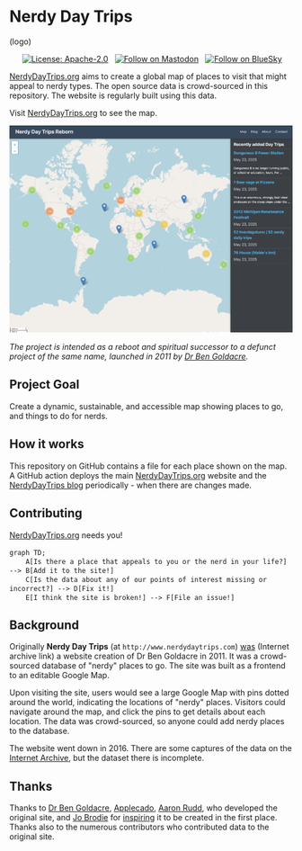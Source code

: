 # Nerdy Day Trips

(logo)

<p align=center>
&nbsp;<a href="" target="_blank"><img alt="License: Apache-2.0" src="https://img.shields.io/badge/License-Apache%202.0-blue.svg"></a>
&nbsp;
<!-- <a href="https://discord.gg/" target="_blank"><img alt="Join our Discord" src="https://img.shields.io/badge/Discord-Join-blue?logo=discord"/></a>
&nbsp;-->
<a rel="me" href="https://mastodon.social/@nerdydaytrips"><img alt="Follow on Mastodon" src="https://img.shields.io/badge/Mastodon-Follow-blue?logoColor=white&logo=mastodon"/></a>
&nbsp;
<a rel="me" href="https://bsky.app/profile/nerdydaytrips.bsky.social"><img alt="Follow on BlueSky" src="https://img.shields.io/badge/Bluesky-Follow-blue?logoColor=white&logo=Bluesky"/></a>
</p>

[NerdyDayTrips.org](https://nerdydaytrips.org/) aims to create a global map of places to visit that might appeal to nerdy types. The open source data is crowd-sourced in this repository. The website is regularly built using this data.

Visit [NerdyDayTrips.org](https://nerdydaytrips.org/) to see the map.

[![NerdyDayTrips.org](.github/ndt-screenshot_thumb.png)](https://nerdydaytrips.org/)

*The project is intended as a reboot and spiritual successor to a defunct project of the same name, launched in 2011 by [Dr Ben Goldacre](https://www.badscience.net/).*

## Project Goal

Create a dynamic, sustainable, and accessible map showing places to go, and things to do for nerds.

## How it works

This repository on GitHub contains a file for each place shown on the map. A GitHub action deploys the main [NerdyDayTrips.org](https://nerdydaytrips.org/) website and the [NerdyDayTrips blog](https://nerdydaytrips.org/blog/) periodically - when there are changes made.

## Contributing

[NerdyDayTrips.org](https://nerdydaytrips.org/) needs you! 

```mermaid
graph TD;
    A[Is there a place that appeals to you or the nerd in your life?] --> B[Add it to the site!]
    C[Is the data about any of our points of interest missing or incorrect?] --> D[Fix it!]
    E[I think the site is broken!] --> F[File an issue!]
```

## Background

Originally **Nerdy Day Trips** (at `http://www.nerdydaytrips.com`) [was](https://web.archive.org/web/20250000000000*/http://www.nerdydaytrips.com/) (Internet archive link) a website creation of Dr Ben Goldacre in 2011. It was a crowd-sourced database of "nerdy" places to go. The site was built as a frontend to an editable Google Map.

Upon visiting the site, users would see a large Google Map with pins dotted around the world, indicating the locations of "nerdy" places. Visitors could navigate around the map, and click the pins to get details about each location. The data was crowd-sourced, so anyone could add nerdy places to the database.

The website went down in 2016. There are some captures of the data on the [Internet Archive](https://web.archive.org/web/20250000000000*/http://www.nerdydaytrips.com/), but the dataset there is incomplete.

## Thanks

Thanks to [Dr Ben Goldacre](https://www.badscience.net/), [Applecado](http://www.applecado.co.uk/), [Aaron Rudd](http://www.aaronrudd.co.uk/), who developed the original site, and [Jo Brodie](https://howtodotechystuff.wordpress.com/) for [inspiring](http://brodiesnotes.blogspot.com/2010/10/abandoned-britain-half-day-nerd-trips.html) it to be created in the first place. Thanks also to the numerous contributors who contributed data to the original site.
